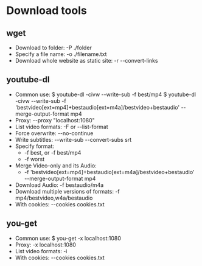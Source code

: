 # Download tools

## wget
- Download to folder: -P ./folder
- Specify a file name: -o ./filename.txt
- Download whole website as static site: -r --convert-links

## youtube-dl
- Common use:
    $ youtube-dl -civw --write-sub -f best/mp4 <URL> 
    $ youtube-dl -civw --write-sub -f 'bestvideo[ext=mp4]+bestaudio[ext=m4a]/bestvideo+bestaudio' --merge-output-format mp4 <URL> 
- Proxy: --proxy "localhost:1080"
- List video formats: -F or --list-format
- Force overwrite: --no-continue
- Write subtitles: --write-sub --convert-subs srt
- Specify format:
    * -f best, or -f best/mp4
    * -f worst
- Merge Video-only and its Audio:
    * -f 'bestvideo[ext=mp4]+bestaudio[ext=m4a]/bestvideo+bestaudio' --merge-output-format mp4
- Download Audio: -f bestaudio/m4a
- Download multiple versions of formats: -f mp4/bestvideo,w4a/bestaudio
- With cookies: --cookies cookies.txt


## you-get
- Common use: $ you-get -x localhost:1080 <URL>
- Proxy: -x localhost:1080
- List video formats: -i
- With cookies: --cookies cookies.txt <URL>
